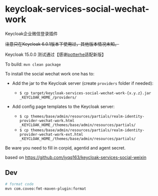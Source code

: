 # keycloak-services-social-wechat-work

Keycloak企业微信登录插件

~~注意只在Keycloak 6.0.1版本下使用过，其他版本情况未知。~~

Keycloak 15.0.0 测试通过【感谢[potterhe](https://github.com/potterhe)适配新版】

To build:
`mvn clean package`

To install the social wechat work one has to:

* Add the jar to the Keycloak server (create `providers` folder if needed):
  * `$ cp target/keycloak-services-social-wechat-work-{x.y.z}.jar _KEYCLOAK_HOME_/providers/` 

* Add config page templates to the Keycloak server:
  * `$ cp themes/base/admin/resources/partials/realm-identity-provider-wechat-work.html _KEYCLOAK_HOME_/themes/base/admin/resources/partials/`
  * `$ cp themes/base/admin/resources/partials/realm-identity-provider-wechat-work-ext.html _KEYCLOAK_HOME_/themes/base/admin/resources/partials/`

Be ware you need to fill in corpid, agentid and agent secret.

based on https://github.com/jyqq163/keycloak-services-social-weixin

## Dev

```bash
# format code
mvn com.coveo:fmt-maven-plugin:format
```
